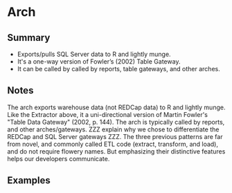 Arch
================

## Summary

* Exports/pulls SQL Server data to R and lightly munge. 
* It's a one-way version of Fowler’s (2002) Table Gateway.
* It can be called by called by reports, table gateways, and other arches.

## Notes

The arch exports warehouse data (not REDCap data) to R and lightly munge.  Like the Extractor above, it a uni-directional version of Martin Fowler's "Table Data Gateway" (2002, p. 144).  The arch is typically called by reports, and other arches/gateways. ZZZ explain why we chose to differentiate the REDCap and SQL Server gateways ZZZ.  The three previous patterns are far from novel, and commonly called ETL code (extract, transform, and load), and do not require flowery names.  But emphasizing their distinctive features helps our developers communicate.

## Examples
 